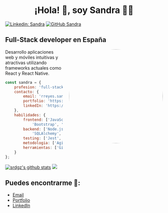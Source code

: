 # <h1 align="center"> ¡Hola! 👋, soy Sandra 👩‍💻</h1>

[![Linkedin: Sandra](https://img.shields.io/badge/-LinkedIn-blue?style=flat-square&logo=Linkedin&logoColor=white&link=https://www.linkedin.com/in/sandra-rodriguez-reyes/)](https://www.linkedin.com/in/sandra-rodriguez-reyes/)
[![GitHub Sandra](https://img.shields.io/github/followers/srdgz?label=follow&style=social)](https://github.com/srdgz)

<h2>Full-Stack developer en España</h2>
<img align="right" src="https://media3.giphy.com/media/v1.Y2lkPTc5MGI3NjExOXpjN3A5cTlnY3RhejVyNWtoNXlyMGw3d3F1ZzFucTB3MXlibjh1ZCZlcD12MV9pbnRlcm5hbF9naWZfYnlfaWQmY3Q9Zw/L1R1tvI9svkIWwpVYr/giphy.webp" width="300" style="border-radius: 50%; margin-left: 20px;">
<p>Desarrollo aplicaciones web y móviles intuitivas y atractivas utilizando frameworks actuales como React y React Native.</p>

```javascript
const sandra = {
    profesion: 'full-stack developer',
    contacto: {
        email: 'rreyes.sandra@gmail.com',
        portfolio: 'https://sandrarodriguez.vercel.app/',
        linkedIn: 'https://www.linkedin.com/in/sandra-rodriguez-reyes',
    },
    habilidades: {
        frontend: ['JavaScript ES6', 'TypeScript', 'React.js', 'React Native',
            'Bootstrap', 'Tailwind CSS', 'HTML5', 'CSS3'],
        backend: ['Node.js', 'Express', 'Python', 'Flask', 'PostgreSQL',
            'SQLAlchemy', 'APIs', 'AWS'],
        testing: ['Jest', 'Detox'],
        metodologia: ['Agile', 'Scrum'],
        herramientas: ['Git', 'GitHub', 'Postman', 'Figma']
    }    
};
```

[![srdgz's github stats](https://github-readme-stats.vercel.app/api?username=srdgz&theme=tokyonight&hide_border=true)](https://github.com/srdgz/github-readme-stats)
<a href="https://github.com/srdgz/github-readme-stats"><img src="https://github-readme-stats.vercel.app/api/top-langs/?username=srdgz&layout=compact&theme=tokyonight&hide_border=true" /></a>

<h2> Puedes encontrarme 🔎:</h2>

- [Email](mailto:rreyes.sandra@gmail.com)
- [Portfolio](https://sandrarodriguez.vercel.app/)
- [LinkedIn](https://www.linkedin.com/in/sandra-rodriguez-reyes)
